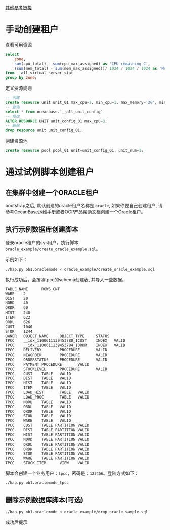 [其他参考链接](https://www.modb.pro/db/29022)

# 手动创建租户

查看可用资源

```sql
select
	zone,
	sum(cpu_total) - sum(cpu_max_assigned) as 'CPU remaining C',
	(sum(mem_total) - sum(mem_max_assigned))/ 1024 / 1024 / 1024 as 'Memory remaining G'
from __all_virtual_server_stat
group by zone;
```

定义资源规则

```sql
-- 创建
create resource unit unit_01 max_cpu=2, min_cpu=1, max_memory='2G', min_memory='1G', max_iops=10000, min_iops=6000, max_session_num=5000, max_disk_size='30G';
-- 查询
select * from oceanbase.`__all_unit_config`
-- 修改
ALTER RESOURCE UNIT unit_config_01 max_cpu=3;
-- 删除
drop resource unit unit_config_01;
```

创建资源池

```sql
create resource pool pool_01 unit=unit_config_01, unit_num=1; 
```





# 通过试例脚本创建租户



## 在集群中创建一个ORACLE租户

bootstrap之后, 默认创建的oracle租户名称是 `oracle`, 如果你要自己创建租户, 请参考OceanBase运维手册或者OCP产品帮助文档创建一个Oracle租户。  

## 执行示例数据库创建脚本

登录oracle租户的sys用户，执行脚本`oracle_example/create_oracle_example.sql`。

示例如下：

```bash
./hap.py ob1.oraclemode < oracle_example/create_oracle_example.sql
```

执行成功后，会按照tpcc的schema创建表, 并导入一些数据。

```bash
TABLE_NAME      ROWS_CNT
WARE    2
DIST    20
NORD    40
ORDR    60
HIST    240
ITEM    622
ORDL    626
CUST    1040
STOK    1244
OWNER   OBJECT_NAME     OBJECT_TYPE     STATUS
TPCC    __idx_1100611139453780_ICUST    INDEX   VALID
TPCC    __idx_1100611139453784_IORDR    INDEX   VALID
TPCC    DELIVERY        PROCEDURE       VALID
TPCC    NEWORDER        PROCEDURE       VALID
TPCC    ORDERSTATUS     PROCEDURE       VALID
TPCC    PAYMENT PROCEDURE       VALID
TPCC    STOCKLEVEL      PROCEDURE       VALID
TPCC    CUST    TABLE   VALID
TPCC    DIST    TABLE   VALID
TPCC    HIST    TABLE   VALID
TPCC    ITEM    TABLE   VALID
TPCC    LOAD_HIST       TABLE   VALID
TPCC    LOAD_PROC       TABLE   VALID
TPCC    NORD    TABLE   VALID
TPCC    ORDL    TABLE   VALID
TPCC    ORDR    TABLE   VALID
TPCC    STOK    TABLE   VALID
TPCC    WARE    TABLE   VALID
TPCC    CUST    TABLE PARTITION VALID
TPCC    DIST    TABLE PARTITION VALID
TPCC    HIST    TABLE PARTITION VALID
TPCC    NORD    TABLE PARTITION VALID
TPCC    ORDL    TABLE PARTITION VALID
TPCC    ORDR    TABLE PARTITION VALID
TPCC    STOK    TABLE PARTITION VALID
TPCC    WARE    TABLE PARTITION VALID
TPCC    STOCK_ITEM      VIEW    VALID
```

脚本会创建一个业务用户：`tpcc`，密码是：`123456`。登陆方式如下：

```bash
./hap.py ob1.oraclemode_tpcc
```

## 删除示例数据库脚本(可选)

```bash
./hap.py ob1.oraclemode < oracle_example/drop_oracle_sample.sql
```
成功后提示